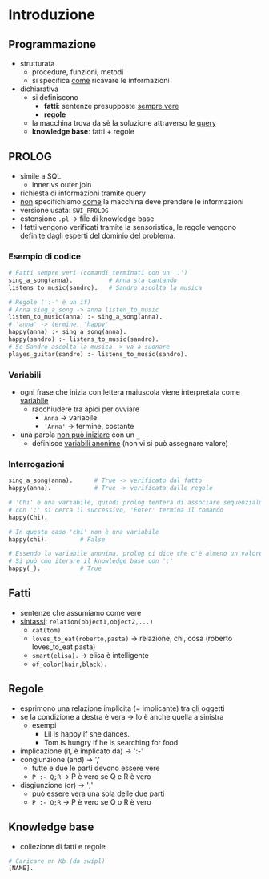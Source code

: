 # Introduzione

## Programmazione

- strutturata
  - procedure, funzioni, metodi
  - si specifica <u>come</u> ricavare le informazioni
- dichiarativa
  - si definiscono
    - **fatti**: sentenze presupposte <u>sempre vere</u>
    - **regole**
  - la macchina trova da sè la soluzione attraverso le <u>query</u>
  - **knowledge base**: fatti + regole

## PROLOG

- simile a SQL
  - inner vs outer join
- richiesta di informazioni tramite query
- <u>non</u> specifichiamo <u>come</u> la macchina deve prendere le informazioni
- versione usata: `SWI_PROLOG`
- estensione `.pl` -> file di knowledge base
- I fatti vengono verificati tramite la sensoristica, le regole vengono definite dagli esperti del dominio del problema.

### Esempio di codice

```perl
# Fatti sempre veri (comandi terminati con un '.')
sing_a_song(anna).  		# Anna sta cantando
listens_to_music(sandro).  	# Sandro ascolta la musica

# Regole (':-' è un if)
# Anna sing_a_song -> anna listen_to_music
listen_to_music(anna) :- sing_a_song(anna).
# 'anna' -> termine, 'happy' 
happy(anna) :- sing_a_song(anna).
happy(sandro) :- listens_to_music(sandro).
# Se Sandro ascolta la musica -> va a suonare
playes_guitar(sandro) :- listens_to_music(sandro).
```

### Variabili

- ogni frase che inizia con lettera maiuscola viene interpretata come <u>variabile</u> 
  - racchiudere tra apici per ovviare
    - `Anna` -> variabile
    - `'Anna'` -> termine, costante
- una parola <u>non può iniziare</u> con un `_`
  - definisce <u>variabili anonime</u> (non vi si può assegnare valore)

### Interrogazioni

```perl
sing_a_song(anna). 		# True -> verificato dal fatto
happy(anna).		  	# True -> verificata dalle regole

# 'Chi' è una variabile, quindi prolog tenterà di associare sequenzialmente dei termini ad essa scansionando il knowledge base in modo top-down
# con ';' si cerca il successivo, 'Enter' termina il comando
happy(Chi).

# In questo caso 'chi' non è una variabile
happy(chi).			# False

# Essendo la variabile anonima, prolog ci dice che c'è almeno un valore true, ma non può mostrarcelo
# Si può cmq iterare il knowledge base con ';'
happy(_).			# True
```

## Fatti

- sentenze che assumiamo come vere
- <u>sintassi</u>: `relation(object1,object2,...)`
  - `cat(tom)`
  - `loves_to_eat(roberto,pasta)` -> relazione, chi, cosa (roberto loves_to_eat pasta)
  - `smart(elisa).` -> elisa è intelligente
  - `of_color(hair,black).`

## Regole

- esprimono una relazione implicita (= implicante) tra gli oggetti
- se la condizione a destra è vera -> lo è anche quella a sinistra
  - esempi
    - Lil is happy if she dances.
    - Tom is hungry if he is searching for food
- implicazione (if, è implicato da) -> ':-'
- congiunzione (and) -> ','
  - tutte e due le parti devono essere vere
  - `P :- Q;R` -> P è vero se Q e R è vero
- disgiunzione (or) -> ';'
  - può essere vera una sola delle due parti
  - `P :- Q;R` -> P è vero se Q o R è vero

## Knowledge base

- collezione di fatti e regole

```perl
# Caricare un Kb (da swipl)
[NAME].
```

